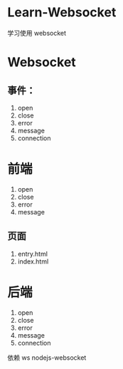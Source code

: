 # Learn-Websocket

学习使用 websocket

# Websocket

## 事件：

1.  open
2.  close
3.  error
4.  message
5.  connection

# 前端

1. open
2. close
3. error
4. message

## 页面

1. entry.html
2. index.html

# 后端

1.  open
2.  close
3.  error
4.  message
5.  connection

依赖 ws nodejs-websocket
